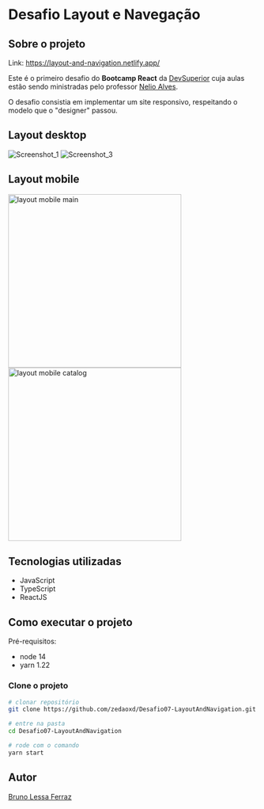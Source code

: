 # Desafio Layout e Navegação

## Sobre o projeto

Link: https://layout-and-navigation.netlify.app/

Este é o primeiro desafio do **Bootcamp React** da [DevSuperior](https://devsuperior.com.br/cursos) cuja aulas estão sendo ministradas pelo professor [Nelio Alves](https://www.linkedin.com/in/nelio-alves/?originalSubdomain=br).

O desafio consistia em implementar um site responsivo, respeitando o modelo que o "designer" passou.

## Layout desktop

![Screenshot_1](https://user-images.githubusercontent.com/55067151/192030201-2465a738-f43b-48fa-8139-b23ca0d3d944.png)
![Screenshot_3](https://user-images.githubusercontent.com/55067151/192030460-d9609526-aa5e-4440-aaef-0c3f0d26bacd.png)


## Layout mobile

<img src="https://user-images.githubusercontent.com/55067151/192030319-9a6abaf0-0fd2-4486-a3e0-3a2e0c9bdb59.png" alt="layout mobile main" width="350"/>
<img src="https://user-images.githubusercontent.com/55067151/192030321-c8cc1f27-aa87-4253-94d8-b2393742aa12.png" alt="layout mobile catalog" width="350"/>


## Tecnologias utilizadas
- JavaScript
- TypeScript
- ReactJS

## Como executar o projeto

Pré-requisitos: 
- node 14
- yarn 1.22


### Clone o projeto
```bash
# clonar repositório
git clone https://github.com/zedaoxd/Desafio07-LayoutAndNavigation.git

# entre na pasta
cd Desafio07-LayoutAndNavigation

# rode com o comando
yarn start
```

## Autor

[Bruno Lessa Ferraz](https://www.linkedin.com/in/bruno-lessa-ferraz/)

